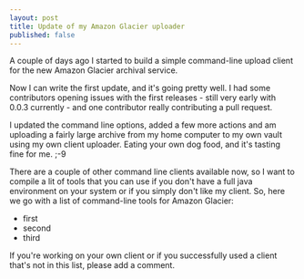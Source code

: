 ```yaml
---
layout: post
title: Update of my Amazon Glacier uploader
published: false
---
```


A couple of days ago I started to build a simple command-line upload client for the new Amazon Glacier archival service.

Now I can write the first update, and it's going pretty well. I had some contributors opening issues with the first releases - still very early with 0.0.3 currently - and one contributor really contributing a pull request.

I updated the command line options, added a few more actions and am uploading a fairly large archive from my home computer to my own vault using my own client uploader. Eating your own dog food, and it's tasting fine for me. ;-9

There are a couple of other command line clients available now, so I want to compile a lit of tools that you can use if you don't have a full java environment on your system or if you simply don't like my client. So, here we go with a list of command-line tools for Amazon Glacier:

  - first
  - second
  - third

If you're working on your own client or if you successfully used a client that's not in this list, please add a comment.

